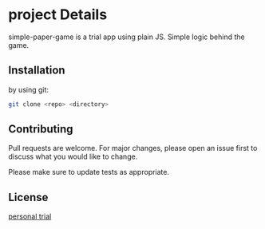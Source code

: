 # project Details

simple-paper-game is a trial app using plain JS.
Simple logic behind the game.

## Installation

by using git:

```bash
git clone <repo> <directory>
```

## Contributing
Pull requests are welcome. For major changes, please open an issue first to discuss what you would like to change.

Please make sure to update tests as appropriate.

## License
[personal trial](https://choosealicense.com/licenses/mit/)
